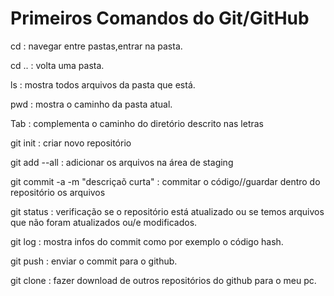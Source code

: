 # Primeiros Comandos do Git/GitHub

cd : navegar entre pastas,entrar na pasta.

cd .. : volta uma pasta.

ls : mostra todos arquivos da pasta que está.

pwd : mostra o caminho da pasta atual.

Tab : complementa o caminho do diretório descrito nas letras

git init : criar novo repositório

git add --all : adicionar os arquivos na área de staging

git commit -a -m "descriçaõ curta" : commitar o código//guardar dentro do repositório os arquivos 

git status : verificação se o repositório está atualizado ou se temos arquivos que não foram atualizados ou/e modificados.

git log : mostra infos do commit como por exemplo o código hash.

git push : enviar o commit para o github.

git clone : fazer download de outros repositórios do github para o meu pc. 
